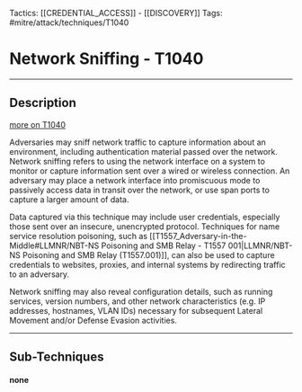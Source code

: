 Tactics: [[CREDENTIAL_ACCESS]] - [[DISCOVERY]]
Tags: #mitre/attack/techniques/T1040  

# Network Sniffing - T1040
---
## Description
[more on T1040](https://attack.mitre.org/techniques/T1040)

Adversaries may sniff network traffic to capture information about an environment, including authentication material passed over the network. Network sniffing refers to using the network interface on a system to monitor or capture information sent over a wired or wireless connection. An adversary may place a network interface into promiscuous mode to passively access data in transit over the network, or use span ports to capture a larger amount of data.

Data captured via this technique may include user credentials, especially those sent over an insecure, unencrypted protocol. Techniques for name service resolution poisoning, such as [[T1557_Adversary-in-the-Middle#LLMNR/NBT-NS Poisoning and SMB Relay - T1557 001|LLMNR/NBT-NS Poisoning and SMB Relay (T1557.001)]], can also be used to capture credentials to websites, proxies, and internal systems by redirecting traffic to an adversary.

Network sniffing may also reveal configuration details, such as running services, version numbers, and other network characteristics (e.g. IP addresses, hostnames, VLAN IDs) necessary for subsequent Lateral Movement and/or Defense Evasion activities.

---
## Sub-Techniques

#### none
